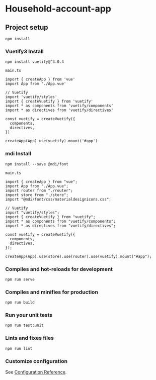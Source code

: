 # Household-account-app

## Project setup
```
npm install
```

### Vuetify3 Install
```
npm install vuetify@^3.0.4
```

```
main.ts

import { createApp } from 'vue'
import App from './App.vue'

// Vuetify
import 'vuetify/styles'
import { createVuetify } from 'vuetify'
import * as components from 'vuetify/components'
import * as directives from 'vuetify/directives'

const vuetify = createVuetify({
  components,
  directives,
})

createApp(App).use(vuetify).mount('#app')
```

### mdi Install
```
npm install --save @mdi/font
```

```
main.ts

import { createApp } from "vue";
import App from "./App.vue";
import router from "./router";
import store from "./store";
import "@mdi/font/css/materialdesignicons.css";

// Vuetify
import "vuetify/styles";
import { createVuetify } from "vuetify";
import * as components from "vuetify/components";
import * as directives from "vuetify/directives";

const vuetify = createVuetify({
  components,
  directives,
});

createApp(App).use(store).use(router).use(vuetify).mount("#app");
```

### Compiles and hot-reloads for development
```
npm run serve
```

### Compiles and minifies for production
```
npm run build
```

### Run your unit tests
```
npm run test:unit
```

### Lints and fixes files
```
npm run lint
```

### Customize configuration
See [Configuration Reference](https://cli.vuejs.org/config/).

